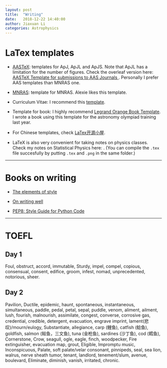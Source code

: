 ```yaml
---
layout: post
title:  "Writing"
date:   2018-12-22 14:40:00
author: Jiaxuan Li
categories: Astrophysics
---
```

# LaTex templates

- [AASTeX](https://journals.aas.org/aastex-package-for-manuscript-preparation/): templates for ApJ, ApJL and ApJS. Note that ApJL has a limitation for the number of figures. Check the overleaf version here: [AASTeX Template for submissions to AAS Journals ](https://www.overleaf.com/latex/templates/aastex-template-for-submissions-to-the-astrophysical-journal/bpkjwktvsqwp). Personally I prefer AAS templates than MNRAS one.

- [MNRAS](https://www.overleaf.com/latex/templates/monthly-notices-of-the-royal-astronomical-society-mnras-latex-template-and-guide-for-authors/kqnjzrwjwjth): template for MNRAS. Alexie likes this template.

- Curriculum Vitae: I recommend this [template](https://www.overleaf.com/latex/templates/cv-for-freshers/jkpwvnrdrxpm).

- Template for book: I highly recommend [Legrand Orange Book Template](https://www.overleaf.com/latex/templates/the-legrand-orange-book-template-english/jtctyfmnpppc). I wrote a book using this template for the astronomy olympiad training last year.

- For Chinese templates, check [LaTex开源小屋](http://www.latexstudio.net). 

- LaTeX is also very convenient for taking notes on physics classes. Check my notes on Statistical Physics here: . (You can compile the `.tex` file succesfully by putting `.tex` and `.png` in the same folder.)

---

# Books on writing

- [The elements of style](https://en.m.wikipedia.org/wiki/The_Elements_of_Style)

- [On writing well](https://www.amazon.com/Writing-Well-Classic-Guide-Nonfiction/dp/0060891548)

- [PEP8: Style Guide for Python Code](https://www.python.org/dev/peps/pep-0008/)

---

# TOEFL

## Day 1
Foul, obstruct, accord, immutable, Sturdy, impel, compel, copious, consensual, consent, edifice, groom, infest, nomad, unprecedented, notorious, sheer.

## Day 2
Pavilion, Ductile, epidemic, haunt, spontaneous, instantaneous, simultaneous, paddle, pedal, petal, sepal, puddle, venom, aliment, ailment, lush, fourish, malnourish, assimilate, congest, converse, corrosive gas, credential, credible, detergent, evacuation, engrave imprint, lament(悲叹)/mourn/eulogy, Substantiate, allegiance, carp (鲤鱼), catfish (鲶鱼), goldfish, salmon (鲑鱼，三文鱼), tuna (金枪鱼), sardines (沙丁鱼), cod (鳕鱼), Cornerstone, Crow, seagull, ogle, eagle, finch, woodpecker, Fire extinguisher, evacuation map, grout, Eligible, Impromptu music, Inconspicuous, Palate, soft palate/velar consonant, pinnipeds, seal, sea lion, walrus, nerve sheath tumor, tenant, landlord, tenement/slum, avenue, boulevard, Eliminate, diminish, vanish, irritated, chronic.




<a href="https://stackoverflow.com/questions/49321138/galsim-galaxy-simulation-with-local-wcs-psf">


